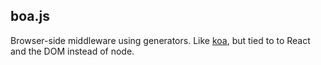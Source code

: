 ## boa.js

Browser-side middleware using generators. Like [koa](https://github.com/koajs/koa), but tied to to React and the DOM instead of node.
